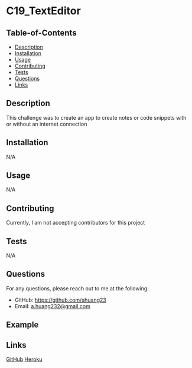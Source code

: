 # C19_TextEditor

## Table-of-Contents
  * [Description](#description)
  * [Installation](#installation)
  * [Usage](#usage)
  * [Contributing](#contributing)
  * [Tests](#tests)
  * [Questions](#questions)
  * [Links](#links)
 
  ## Description
  This challenge was to create an app to create notes or code snippets with or without an internet connection

  ## Installation
  N/A

  ## Usage
  N/A

  ## Contributing
  Currently, I am not accepting contributors for this project

  ## Tests
  N/A

  ## Questions
  For any questions, please reach out to me at the following:
  - GitHub: https://github.com/ahuang23
  - Email: a.huang232@gmail.com

  ## Example

  ## Links
  [GitHub](https://github.com/ahuang23/C19_TextEditor)
  [Heroku](https://intense-river-58555.herokuapp.com/)
